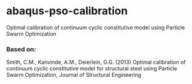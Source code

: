 # abaqus-pso-calibration
Optimal calibration of continuum cyclic constitutive model using Particle Swarm Optimization

### Based on:
Smith, C.M., Kanvinde, A.M., Deierlein, G.G. (2013) Optimal calibration of continuum cyclic constitutive model for structural steel using Particle Swarm Optimization, Journal of Structural Engineering
